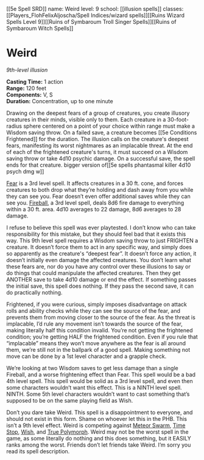 [[5e Spell SRD]]
name: Weird
level: 9
school: [[illusion spells]]
classes: [[Players_FlohFelixAljoscha/Spell Indices/wizard spells]][[Ruins Wizard Spells Level 9]][[Ruins of Symbaroum Troll Singer Spells]][[Ruins of Symbaroum Witch Spells]]

# Weird 
_9th-level illusion_ 

**Casting Time:** 1 action    
**Range:** 120 feet   
**Components:** V, S   
**Duration:** Concentration, up to one minute 

Drawing on the deepest fears of a group of creatures, you create illusory creatures in their minds, visible only to them. Each creature in a 30-foot-radius sphere centered on a point of your choice within range must make a Wisdom saving throw. On a failed save, a creature becomes [[5e Conditions Frightened]] for the duration. The illusion calls on the creature's deepest fears, manifesting its worst nightmares as an implacable threat. At the end of each of the frightened creature's turns, it must succeed on a Wisdom saving throw or take 4d10 psychic damage. On a successful save, the spell ends for that creature. 
bigger version of[[5e spells phantasmal killer 4d10 psych dmg w]]


[Fear](https://www.caverns-and-creatures.com/5e-spells/fear) is a 3rd level spell. It affects creatures in a 30 ft. cone, and forces creatures to both drop what they’re holding and dash away from you while they can see you. Fear doesn’t even offer additional saves while they can see you. [Fireball](https://www.caverns-and-creatures.com/5e-spells/fireball), a 3rd level spell, deals 8d6 fire damage to everything within a 30 ft. area. 4d10 averages to 22 damage, 8d6 averages to 28 damage.

I refuse to believe this spell was ever playtested. I don’t know who can take responsibility for this mistake, but they should feel bad that it exists this way. This 9th level spell requires a Wisdom saving throw to just FRIGHTEN a creature. It doesn’t force them to act in any specific way, and simply does so apparently as the creature's “deepest fear”. It doesn’t force any action, it doesn’t initially even damage the affected creatures. You don’t learn what these fears are, nor do you have any control over these illusions to say or do things that could manipulate the affected creatures. Then they get ANOTHER save to take 4d10 damage or end the effect. If something passes the initial save, this spell does nothing. If they pass the second save, it can do practically nothing.

Frightened, if you were curious, simply imposes disadvantage on attack rolls and ability checks while they can see the source of the fear, and prevents them from moving closer to the source of the fear. As the threat is implacable, I’d rule any movement isn’t towards the source of the fear, making literally half this condition invalid. You’re not getting the frightened condition; you’re getting HALF the frightened condition. Even if you rule that “implacable” means they won’t move anywhere as the fear is all around them, we’re still not in the ballpark of a good spell. Making something not move can be done by a 1st level character and a grapple check.

We’re looking at two Wisdom saves to get less damage than a single Fireball, and a worse frightening effect than Fear. This spell would be a bad 4th level spell. This spell would be solid as a 3rd level spell, and even then some characters wouldn’t want this effect. This is a NINTH level spell. NINTH. Some 5th level characters wouldn’t want to cast something that’s supposed to be on the same playing field as Wish.

Don’t you dare take Weird. This spell is a disappointment to everyone, and should not exist in this form. Shame on whoever let this in the PHB. This isn’t a 9th level effect. Weird is competing against [Meteor Swarm](https://www.caverns-and-creatures.com/5e-spells/meteor-swarm), [Time Stop](https://www.caverns-and-creatures.com/5e-spells/time-stop), [Wish](https://www.caverns-and-creatures.com/5e-spells/wish), and [True Polymorph](https://www.caverns-and-creatures.com/5e-spells/true-polymorph). Weird may not be the worst spell in the game, as some literally do nothing and this does something, but it EASILY ranks among the worst. Friends don’t let friends take Weird. I’m sorry you read its spell description.